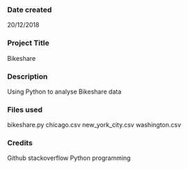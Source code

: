 ### Date created
20/12/2018


### Project Title
Bikeshare

### Description
Using Python to analyse Bikeshare data

### Files used
bikeshare.py
chicago.csv
new_york_city.csv
washington.csv


### Credits
Github
stackoverflow
Python programming
